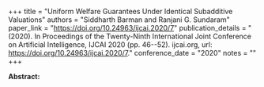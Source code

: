 +++
title = "Uniform Welfare Guarantees Under Identical Subadditive Valuations"
authors = "Siddharth Barman and Ranjani G. Sundaram"
paper_link = "https://doi.org/10.24963/ijcai.2020/7"
publication_details = "(2020). In Proceedings of the Twenty-Ninth International Joint Conference on Artificial Intelligence,  IJCAI 2020 (pp. 46--52). ijcai.org, url: <a href='https://doi.org/10.24963/ijcai.2020/7' target='_blank'>https://doi.org/10.24963/ijcai.2020/7</a>."
conference_date = "2020"
notes = ""
+++

<b>Abstract:</b>
